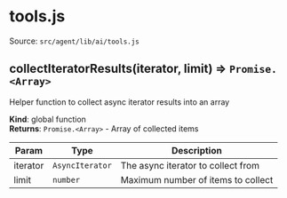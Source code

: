 # tools.js

Source: `src/agent/lib/ai/tools.js`

<a name="collectIteratorResults"></a>

## collectIteratorResults(iterator, limit) ⇒ <code>Promise.&lt;Array&gt;</code>

Helper function to collect async iterator results into an array

**Kind**: global function  
**Returns**: <code>Promise.&lt;Array&gt;</code> - Array of collected items

| Param    | Type                       | Description                        |
| -------- | -------------------------- | ---------------------------------- |
| iterator | <code>AsyncIterator</code> | The async iterator to collect from |
| limit    | <code>number</code>        | Maximum number of items to collect |
